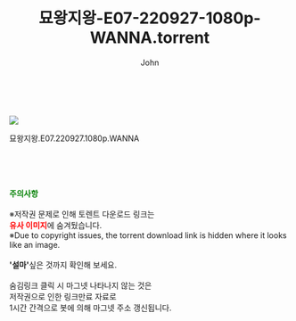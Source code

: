﻿---
layout: post
title:  "    묘왕지왕-E07-220927-1080p-WANNA.torrent"
author: John
categories: [ 드라마 ]
tags: [  ]
image: https://torrentrj55.com/uploadfile/full/2972b8fff05c1de1c109471f3fa91af8e4cdef81.jpg 
description: "    묘왕지왕-E07-220927-1080p-WANNA torrent 정보 공유"
toc: true
toc_sticky: true
---

<br>
<p><img src="https://torrentrj55.com/uploadfile/full/2972b8fff05c1de1c109471f3fa91af8e4cdef81.jpg"/></p>
 묘왕지왕.E07.220927.1080p.WANNA  
    
<br><br><br>
<p data-ke-size="size16"><b><span style="color: green;">주의사항</span></b><br /><br />※저작권 문제로 인해 토렌트 다운로드 링크는<br /><b><span style="color: red;">유사 이미지</span></b>에 숨겨뒀습니다.<br />※Due to copyright issues, the torrent download link is hidden where it looks like an image.<br /><br /><b>'설마'</b>싶은 것까지 확인해 보세요.<br /><br />숨김링크 클릭 시 마그넷 나타나지 않는 것은<br />저작권으로 인한 링크만료 자료로<br />1시간 간격으로 봇에 의해 마그넷 주소 갱신됩니다.</p>
